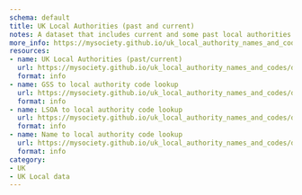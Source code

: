 ```yaml
---
schema: default
title: UK Local Authorities (past and current)
notes: A dataset that includes current and some past local authorities
more_info: https://mysociety.github.io/uk_local_authority_names_and_codes/datasets/uk_la_past_current/latest
resources:
- name: UK Local Authorities (past/current)
  url: https://mysociety.github.io/uk_local_authority_names_and_codes/datasets/uk_la_past_current/latest
  format: info
- name: GSS to local authority code lookup
  url: https://mysociety.github.io/uk_local_authority_names_and_codes/datasets/uk_la_past_current/latest
  format: info
- name: LSOA to local authority code lookup
  url: https://mysociety.github.io/uk_local_authority_names_and_codes/datasets/uk_la_past_current/latest
  format: info
- name: Name to local authority code lookup
  url: https://mysociety.github.io/uk_local_authority_names_and_codes/datasets/uk_la_past_current/latest
  format: info
category:
- UK
- UK Local data
---
```

